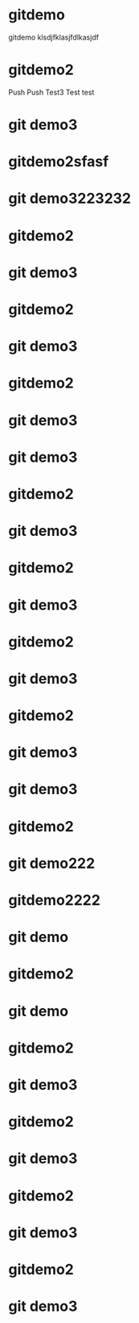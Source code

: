 # gitdemo
gitdemo
 klsdjfklasjfdlkasjdf 
# gitdemo2
Push Push
Test3
Test test
# git demo3
# gitdemo2sfasf
# git demo3223232
# gitdemo2
# git demo3
# gitdemo2
# git demo3
# gitdemo2
# git demo3
# git demo3
# gitdemo2
# git demo3
# gitdemo2
# git demo3
# gitdemo2
# git demo3
# gitdemo2
# git demo3
# git demo3
# gitdemo2
# git demo222
# gitdemo2222
# git demo
# gitdemo2
# git demo
# gitdemo2
# git demo3
# gitdemo2
# git demo3
# gitdemo2
# git demo3
# gitdemo2
# git demo3
